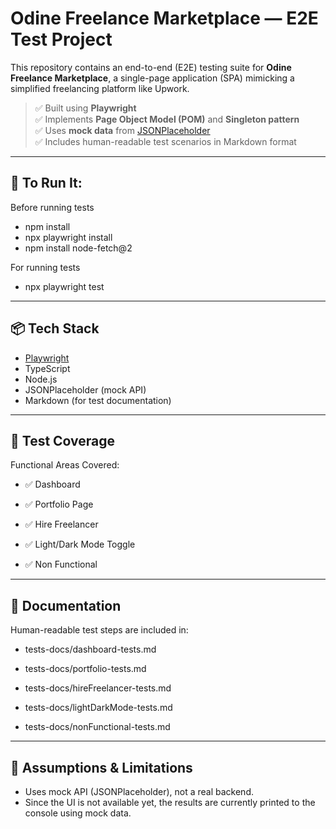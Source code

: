 # Odine Freelance Marketplace — E2E Test Project

This repository contains an end-to-end (E2E) testing suite for **Odine Freelance Marketplace**, a single-page application (SPA) mimicking a simplified freelancing platform like Upwork.

> ✅ Built using **Playwright**  
> ✅ Implements **Page Object Model (POM)** and **Singleton pattern**  
> ✅ Uses **mock data** from [JSONPlaceholder](https://jsonplaceholder.typicode.com)  
> ✅ Includes human-readable test scenarios in Markdown format

---

## 🚀 To Run It:

Before running tests
- npm install 
- npx playwright install
- npm install node-fetch@2

For running tests
- npx playwright test

---

## 📦 Tech Stack

- [Playwright](https://playwright.dev/)
- TypeScript
- Node.js
- JSONPlaceholder (mock API)
- Markdown (for test documentation)

---

## 🧪 Test Coverage

Functional Areas Covered:

- ✅ Dashboard

- ✅ Portfolio Page

- ✅ Hire Freelancer

- ✅ Light/Dark Mode Toggle

- ✅ Non Functional

---

## 📄 Documentation

Human-readable test steps are included in:

- tests-docs/dashboard-tests.md

- tests-docs/portfolio-tests.md

- tests-docs/hireFreelancer-tests.md
  
- tests-docs/lightDarkMode-tests.md
  
- tests-docs/nonFunctional-tests.md

---

## 🧼 Assumptions & Limitations

- Uses mock API (JSONPlaceholder), not a real backend.
- Since the UI is not available yet, the results are currently printed to the console using mock data.
